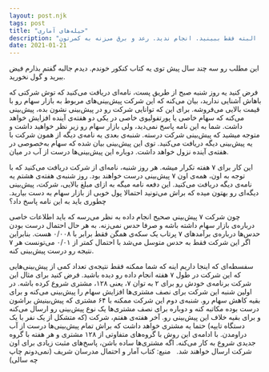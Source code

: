 ```yaml
---
layout: post.njk
tags: post
title: "حیله‌های آماری"
description: "ببینید با آمار چه کارهایی میشه کرد. البته فقط ببینید. انجام ندید. رعد و برق می‌زنه به کمرتون."
date: 2021-01-21
---
```


این مطلب رو سه چند سال پیش توی یه کتاب کنکور خوندم. دیدم جالبه گفتم بذارم فیض ببرید و گول نخورید.

فرض کنید یه روز شنبه صبح از طریق پست، نامه‌ای دریافت می‌کنید که توش شرکتی که باهاش آشنایی ندارید، بیان می‌کنه که این شرکت پیش‌بینی‌های مربوط به بازار سهام رو با قیمت بالایی می‌فروشه. برای این که توانایی شرکت رو در پیش‌بینی نشون بده، پیش‌بینی می‌کنه که سهام خاصی یا پورتفولیوی خاصی در یکی دو هفته‌ی آینده افزایش خواهد داشت. شما به این نامه پاسخ نمی‌دید، ولی بازار سهام رو زیر نظر خواهید داشت و متوجه میشید که پیش‌بینی شرکت درسته. شنبه‌ی بعدی یه نامه‌ی دیگه از همون شرکت با یه پیش‌بینی دیگه دریافت می‌کنید. توی این پیش‌بینی بیان شده که سهام به‌خصوصی در هفته‌ی آینده نزول خواهد داشت. دوباره این پیش‌بینی‌ها درست از آب در میان.

این کار برای ۷ هفته تکرار میشه. هر روز شنبه، نامه‌ای از شرکت دریافت می‌کنید که با توجه به اون، همه‌ی اون ۷ پیش‌بینی درست خواهند بود. روز شنبه‌ی هفته‌ی هشتم یه نامه‌ی دیگه دریافت می‌کنید. این دفعه نامه میگه به ازای مبلغ بالایی، شرکت، پیش‌بینی دیگه‌ای رو بهتون میده که براش می‌تونید احتمالا پول خوبی از بازار سهام به دست بیارید. چطوری باید به این نامه پاسخ داد؟

چون شرکت ۷ پیش‌بینی صحیح انجام داده به نظر می‌رسه که باید اطلاعات خاصی درباره‌ی بازار سهام داشته باشه و صرفا حدس نمی‌زنه. به هر حال احتمال درست بودن حدس‌ها درباره‌ی برآمدهای ۷ پرتاب یک سکه‌ی همگن فقط برابر با ۰/۰۰۸ هست. بنابراین اگر این شرکت فقط به حدس متوسل می‌شد با احتمال کمتر از ۰/۰۱ می‌تونست هر ۷ نتیجه رو درست پیش‌بینی کنه.

سفسطه‌ای که اینجا داریم اینه که شما ممکنه فقط نتیجه‌ی تعداد کمی از پیش‌بینی‌هایی که این شرکت در طول ۷ هفته انجام داده رو دیده باشید. فرض کنید برای مثال این شرکت برنامه‌ی خودش رو برای ۲ به توان ۷، یعنی ۱۲۸، مشتری شروع کرده باشه. در اولین شنبه این شرکت برای نصف مشتری‌ها افزایش سهام را پیش‌بینی می‌کنه و برای بقیه کاهش سهام رو. شنبه‌ی دوم این شرکت ممکنه با ۶۴ مشتری که پیش‌بینیش براشون درست بوده مکاتبه کنه و دوباره برای نصف مشتری‌ها یک نوع پیش‌بینی رو ارسال می‌کنه و برای بقیه خلاف این پیش‌بینی رو. آخر هفته‌ی هفتم، شرکت (که متشکل از یک نفر با یک دستگاه تایپه) حتما یه مشتری خواهد داشت که براش تمام پیش‌بینی‌ها درست از آب دراومدن.
با ادامه‌ی این روش با گروه‌های متفاوتی از ۱۲۸ مشتری و هر هفته با گروه جدیدی شروع به کار می‌کنه. اگه مشتری‌ها ساده باشن، پاسخ‌های مثبت زیادی برای اون شرکت ارسال خواهند شد.
 
منبع: کتاب آمار و احتمال مدرسان شریف (نمی‌دونم چاپ چه سالی)